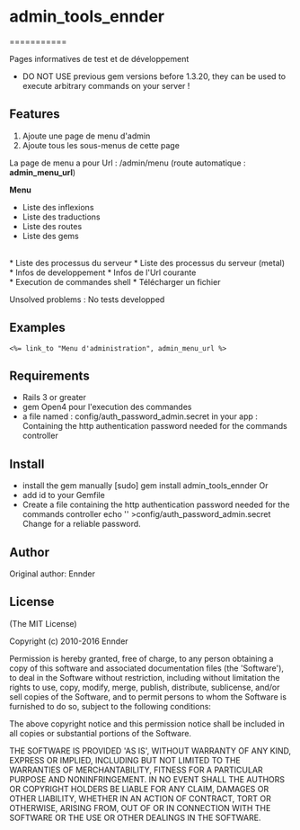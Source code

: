 # admin_tools_ennder
===========

Pages informatives de test et de développement

- DO NOT USE previous gem versions before 1.3.20, they can be used to execute arbitrary commands on your server !

Features
--------

1. Ajoute une page de menu d'admin
2. Ajoute tous les sous-menus de cette page

La page de menu a pour Url : /admin/menu (route automatique : **admin_menu_url**)

**Menu**

* Liste des inflexions
* Liste des traductions
* Liste des routes
* Liste des gems
<br/>
* Liste des processus du serveur
* Liste des processus du serveur (metal)
<br/>
* Infos de developpement
* Infos de l'Url courante
<br/>
* Execution de commandes shell
* Télécharger un fichier

Unsolved problems :
No tests developped

Examples
--------

    <%= link_to "Menu d'administration", admin_menu_url %>

Requirements
------------

- Rails 3 or greater
- gem Open4 pour l'execution des commandes
- a file named : config/auth_password_admin.secret in your app :
Containing the http authentication password needed for the commands controller

Install
-------

- install the gem manually
[sudo] gem install admin_tools_ennder
Or
- add id to your Gemfile
- Create a file containing the http authentication password needed for the commands controller
echo '<A PASSWORD>' >config/auth_password_admin.secret
Change <A PASSWORD> for a reliable password.

Author
------

Original author: Ennder

License
-------

(The MIT License)

Copyright (c) 2010-2016 Ennder

Permission is hereby granted, free of charge, to any person obtaining
a copy of this software and associated documentation files (the
'Software'), to deal in the Software without restriction, including
without limitation the rights to use, copy, modify, merge, publish,
distribute, sublicense, and/or sell copies of the Software, and to
permit persons to whom the Software is furnished to do so, subject to
the following conditions:

The above copyright notice and this permission notice shall be
included in all copies or substantial portions of the Software.

THE SOFTWARE IS PROVIDED 'AS IS', WITHOUT WARRANTY OF ANY KIND,
EXPRESS OR IMPLIED, INCLUDING BUT NOT LIMITED TO THE WARRANTIES OF
MERCHANTABILITY, FITNESS FOR A PARTICULAR PURPOSE AND NONINFRINGEMENT.
IN NO EVENT SHALL THE AUTHORS OR COPYRIGHT HOLDERS BE LIABLE FOR ANY
CLAIM, DAMAGES OR OTHER LIABILITY, WHETHER IN AN ACTION OF CONTRACT,
TORT OR OTHERWISE, ARISING FROM, OUT OF OR IN CONNECTION WITH THE
SOFTWARE OR THE USE OR OTHER DEALINGS IN THE SOFTWARE.

